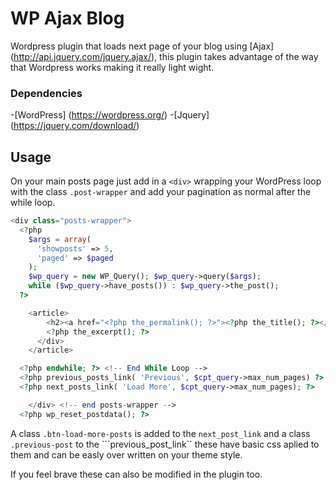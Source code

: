 # WP Ajax Blog

Wordpress plugin that loads next page of your blog using [Ajax] (http://api.jquery.com/jquery.ajax/), this plugin takes advantage of the way that Wordpress works making it really light wight. 

### Dependencies

-[WordPress] (https://wordpress.org/)
-[Jquery] (https://jquery.com/download/)

## Usage

On your main posts page just add in a ```<div>``` wrapping your WordPress loop with the class ```.post-wrapper``` and add your pagination as normal after the while loop.

```php
<div class="posts-wrapper">
  <?php 
    $args = array(
      'showposts' => 5,
      'paged' => $paged
    );
    $wp_query = new WP_Query(); $wp_query->query($args);
    while ($wp_query->have_posts()) : $wp_query->the_post(); 
  ?>

    <article>
        <h2><a href="<?php the_permalink(); ?>"><?php the_title(); ?></a></h2>
        <?php the_excerpt(); ?>
      </div>
    </article>

  <?php endwhile; ?> <!-- End While Loop -->
  <?php previous_posts_link( 'Previous', $cpt_query->max_num_pages) ?>
  <?php next_posts_link( 'Load More', $cpt_query->max_num_pages); ?>

    </div> <!-- end posts-wrapper -->
  <?php wp_reset_postdata(); ?>
```
A class ```.btn-load-more-posts``` is added to the ```next_post_link``` and a class ```.previous-post``` to the ```previous_post_link`` these have basic css aplied to them and can be easly over written on your theme style.

If you feel brave these can also be modified in the plugin too.
